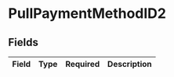 # PullPaymentMethodID2


## Fields

| Field       | Type        | Required    | Description |
| ----------- | ----------- | ----------- | ----------- |